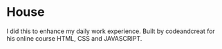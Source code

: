 # House
I did this to enhance my daily work experience. Built by codeandcreat for his online course HTML, CSS and JAVASCRIPT. 
